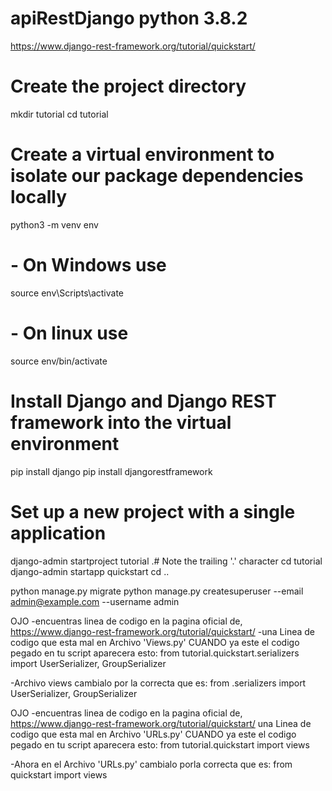 # apiRestDjango python 3.8.2
https://www.django-rest-framework.org/tutorial/quickstart/


# Create the project directory
mkdir tutorial
cd tutorial

# Create a virtual environment to isolate our package dependencies locally
python3 -m venv env

# - On Windows use
source env\Scripts\activate

# - On linux use
source env/bin/activate 

# Install Django and Django REST framework into the virtual environment
pip install django
pip install djangorestframework

# Set up a new project with a single application
django-admin startproject tutorial  .# Note the trailing '.' character
cd tutorial
django-admin startapp quickstart
cd ..

python manage.py migrate
python manage.py createsuperuser --email admin@example.com --username admin



OJO
-encuentras linea de codigo en la pagina oficial de, https://www.django-rest-framework.org/tutorial/quickstart/
-una Linea de codigo que esta mal en Archivo 'Views.py' CUANDO ya este el codigo pegado en tu script aparecera esto:
from tutorial.quickstart.serializers import UserSerializer, GroupSerializer

-Archivo views cambialo por la correcta que es:
from .serializers import UserSerializer, GroupSerializer


OJO
-encuentras linea de codigo en la pagina oficial de, https://www.django-rest-framework.org/tutorial/quickstart/
una Linea de codigo que esta mal en Archivo 'URLs.py' CUANDO ya este el codigo pegado en tu script aparecera esto:
from tutorial.quickstart import views

-Ahora en el Archivo 'URLs.py' cambialo porla correcta que es:
from quickstart import views

